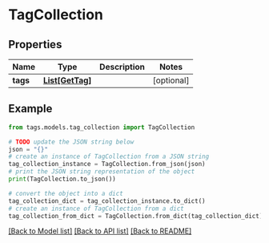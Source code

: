 # TagCollection


## Properties

Name | Type | Description | Notes
------------ | ------------- | ------------- | -------------
**tags** | [**List[GetTag]**](GetTag.md) |  | [optional] 

## Example

```python
from tags.models.tag_collection import TagCollection

# TODO update the JSON string below
json = "{}"
# create an instance of TagCollection from a JSON string
tag_collection_instance = TagCollection.from_json(json)
# print the JSON string representation of the object
print(TagCollection.to_json())

# convert the object into a dict
tag_collection_dict = tag_collection_instance.to_dict()
# create an instance of TagCollection from a dict
tag_collection_from_dict = TagCollection.from_dict(tag_collection_dict)
```
[[Back to Model list]](../README.md#documentation-for-models) [[Back to API list]](../README.md#documentation-for-api-endpoints) [[Back to README]](../README.md)


